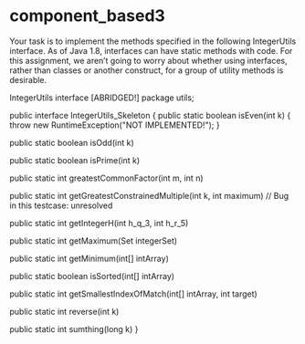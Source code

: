 # component_based3

Your task is to implement the methods specified in the following IntegerUtils interface. As of Java 1.8, 
interfaces can have static methods with code. For this assignment, we aren’t going to worry about whether using interfaces, rather than classes or another construct, for a group of utility methods is desirable. 
 
IntegerUtils interface [ABRIDGED!] 
package utils; 
 
public interface IntegerUtils_Skeleton 
{ 
 public static boolean isEven(int k) 
 { 
  throw new RuntimeException("NOT IMPLEMENTED!"); 
 } 
 
 public static boolean isOdd(int k) 
  
public static boolean isPrime(int k) 
  
public static int greatestCommonFactor(int m, int n) 
  
 public static int getGreatestConstrainedMultiple(int k, int maximum) // Bug in this testcase: unresolved
  
public static int getIntegerH(int h_q_3, int h_r_5) 
 
public static int getMaximum(Set<Integer> integerSet) 
 
 public static int getMinimum(int[] intArray) 
  
 public static boolean isSorted(int[] intArray) 
 
 public static int getSmallestIndexOfMatch(int[] intArray, int target) 
  
public static int reverse(int k) 
  
public static int sumthing(long k) 
} 
